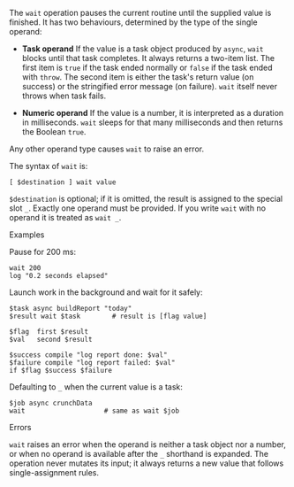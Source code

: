 The `wait` operation pauses the current routine until the supplied value is
finished. It has two behaviours, determined by the type of the single operand:

* **Task operand** If the value is a task object produced by `async`, `wait` 
blocks until that task completes. It always returns a two-item list. The first 
item is `true` if the task ended normally or `false` if the task ended with 
`throw`. The second item is either the task's return value (on success) or the 
stringified error message (on failure). `wait` itself never throws when task 
fails.

* **Numeric operand** If the value is a number, it is interpreted as a duration 
in milliseconds. `wait` sleeps for that many milliseconds and then returns the 
Boolean `true`.

Any other operand type causes `wait` to raise an error.

The syntax of `wait` is:

```
[ $destination ] wait value
```

`$destination` is optional; if it is omitted, the result is assigned to the 
special slot `_`. Exactly one operand must be provided. If you write `wait` 
with no operand it is treated as `wait _`.

Examples

Pause for 200 ms:

```
wait 200
log "0.2 seconds elapsed"
```

Launch work in the background and wait for it safely:

```
$task async buildReport "today"
$result wait $task        # result is [flag value]

$flag  first $result
$val   second $result

$success compile "log report done: $val"
$failure compile "log report failed: $val"
if $flag $success $failure
```

Defaulting to `_` when the current value is a task:

```
$job async crunchData
wait                    # same as wait $job
```

Errors

`wait` raises an error when the operand is neither a task object nor a number, 
or when no operand is available after the `_` shorthand is expanded. The 
operation never mutates its input; it always returns a new value that follows 
single-assignment rules.

